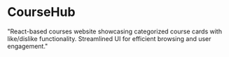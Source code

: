 # CourseHub
"React-based courses website showcasing categorized course cards with like/dislike functionality. Streamlined UI for efficient browsing and user engagement."
